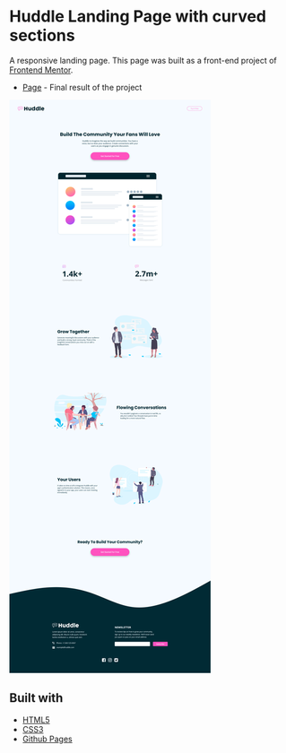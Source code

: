 # Huddle Landing Page with curved sections

A responsive landing page. This page was built as a front-end project of [Frontend Mentor](https://www.frontendmentor.io/challenges/huddle-landing-page-with-curved-sections-5ca5ecd01e82137ec91a50f2).

- [Page](https://norwyx.github.io/huddle-landing-page-curved-sections/) - Final result of the project

![Huddle Landing Page](./images/final-results.png)




## Built with
- [HTML5](https://developer.mozilla.org/es/docs/HTML/HTML5)
- [CSS3](https://developer.mozilla.org/es/docs/Web/CSS/CSS3)
- [Github Pages](https://pages.github.com/)
